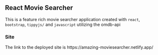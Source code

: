<h2>React Movie Searcher</h2>
This is a feature rich movie searcher application created with <code>react</code>, <code>bootstrap</code>, <code>tippyjs/</code> and <code>javascript</code> utilizing the omdb-api
<h3>Site</h3>
The link to the deployed site is https://amazing-moviesearcher.netlify.app/
